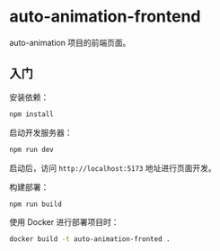 # auto-animation-frontend

auto-animation 项目的前端页面。

## 入门

安装依赖：

```bash
npm install
```

启动开发服务器：

```bash
npm run dev
```

启动后，访问 `http://localhost:5173` 地址进行页面开发。

构建部署：

```bash
npm run build
```

使用 Docker 进行部署项目时：

```bash
docker build -t auto-animation-fronted .
```
